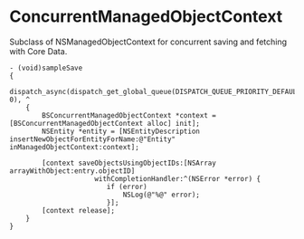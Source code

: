 ConcurrentManagedObjectContext
==============================

Subclass of NSManagedObjectContext for concurrent saving and fetching with Core Data.

    - (void)sampleSave
    {
        dispatch_async(dispatch_get_global_queue(DISPATCH_QUEUE_PRIORITY_DEFAULT, 0), ^
        {
            BSConcurrentManagedObjectContext *context = [BSConcurrentManagedObjectContext alloc] init];
            NSEntity *entity = [NSEntityDescription insertNewObjectForEntityForName:@"Entity" inManagedObjectContext:context];
        
            [context saveObjectsUsingObjectIDs:[NSArray arrayWithObject:entry.objectID]
                         withCompletionHandler:^(NSError *error) {
                            if (error)
                                NSLog(@"%@" error);
                            }];
            [context release];
        }
    }